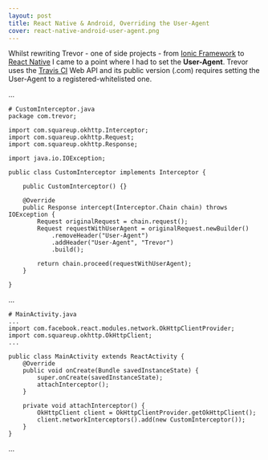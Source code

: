 ```yaml
---
layout: post
title: React Native & Android, Overriding the User-Agent
cover: react-native-android-user-agent.png
---
```


Whilst rewriting Trevor - one of side projects - from [Ionic Framework][ionic-url] to [React Native][react-native-url] I came to a point where I had to set the **User-Agent**. Trevor uses the [Travis CI][travis-url] Web API and its public version (.com) requires setting the User-Agent to a registered-whitelisted one.

...

<!--more-->

    # CustomInterceptor.java
    package com.trevor;

    import com.squareup.okhttp.Interceptor;
    import com.squareup.okhttp.Request;
    import com.squareup.okhttp.Response;

    import java.io.IOException;

    public class CustomInterceptor implements Interceptor {

        public CustomInterceptor() {}

        @Override
        public Response intercept(Interceptor.Chain chain) throws IOException {
            Request originalRequest = chain.request();
            Request requestWithUserAgent = originalRequest.newBuilder()
                .removeHeader("User-Agent")
                .addHeader("User-Agent", "Trevor")
                .build();

            return chain.proceed(requestWithUserAgent);
        }

    }

...

    # MainActivity.java
    ...
    import com.facebook.react.modules.network.OkHttpClientProvider;
    import com.squareup.okhttp.OkHttpClient;
    ...

    public class MainActivity extends ReactActivity {
        @Override
        public void onCreate(Bundle savedInstanceState) {
            super.onCreate(savedInstanceState);
            attachInterceptor();
        }

        private void attachInterceptor() {
            OkHttpClient client = OkHttpClientProvider.getOkHttpClient();
            client.networkInterceptors().add(new CustomInterceptor());
        }
    }


...

[ionic-url]: http://ionicframework.com/
[react-native-url]: https://facebook.github.io/react-native/
[travis-url]: https://travis-ci.org/
